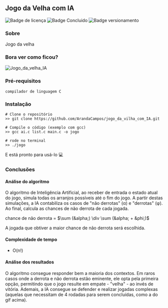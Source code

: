 ## Jogo da Velha com IA
![Badge de licença](http://img.shields.io/static/v1?label=LICENÇA&message=GNU&color=sucess&style=for-the-badge)   ![Badge Concluido](http://img.shields.io/static/v1?label=STATUS&message=CONCLUIDO&color=sucess&style=for-the-badge)   ![Badge versionamento](http://img.shields.io/static/v1?label=VERSAO&message=1.2&color=sucess&style=for-the-badge)

### Sobre

Jogo da velha

### Bora ver como ficou?

![Jogo_da_velha_IA](https://github.com/ArandaCampos/jogo_da_velha_com_IA/assets/87876734/f4d3fe15-101c-4747-8ad2-1efd9c0a966c)

### Pré-requisitos

    compilador de linguagem C

### Instalação

    # Clone o repositório
    >> git clone https://github.com/ArandaCampos/jogo_da_vilha_com_IA.git

    # Compile o código (exemplo com gcc)
    >> gcc ai.c list.c main.c -o jogo

    # rode no terminal
    >> ./jogo

E está pronto para usá-lo 💻

### Conclusões

#### Análise do algoritmo

  O algoritmo de Inteligência Artificial, ao receber de entrada o estado atual do jogo, simula todas os arranjos possíveis até o fim do jogo. A partir destas simulações, a IA contabiliza os casos de "não derrotas" (&alpha;) e "derrotas" (&phi;). Ao final, calcula as chances de não derrota de cada jogada.</br>

  chance de não derrota = $\sum (&alpha;) \div \sum (&alpha; + &phi;)$

  A jogada que obtiver a maior chance de não derrota será escolhida.

#### Complexidade de tempo

  - O(n!)

#### Análise dos resultados

  O algoritmo consegue responder bem a maioria dos contextos. Em raros casos onde a derrota e não derrota estão eminente, ele opta pela primeira opção, permitindo que o jogo resulte em empate - "velha" - ao invés de vitória. Ademais, a IA consegue se defender e realizar jogadas complexas (aquelas que necessitam de 4 rodadas para serem concluídas, como a do gif acima).
